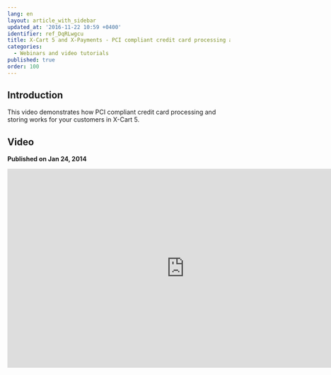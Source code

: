 ```yaml
---
lang: en
layout: article_with_sidebar
updated_at: '2016-11-22 10:59 +0400'
identifier: ref_DqRLwgcu
title: X-Cart 5 and X-Payments - PCI compliant credit card processing and storing
categories:
  - Webinars and video tutorials
published: true
order: 100
---
```



## Introduction

This video demonstrates how PCI compliant credit card processing and storing works for your customers in X-Cart 5.

## Video
**Published on Jan 24, 2014**
<iframe class="youtube-player" type="text/html" style="width: 800px; height: 450px" src="https://www.youtube.com/embed/W8aohHNhGvs" frameborder="0"></iframe>
